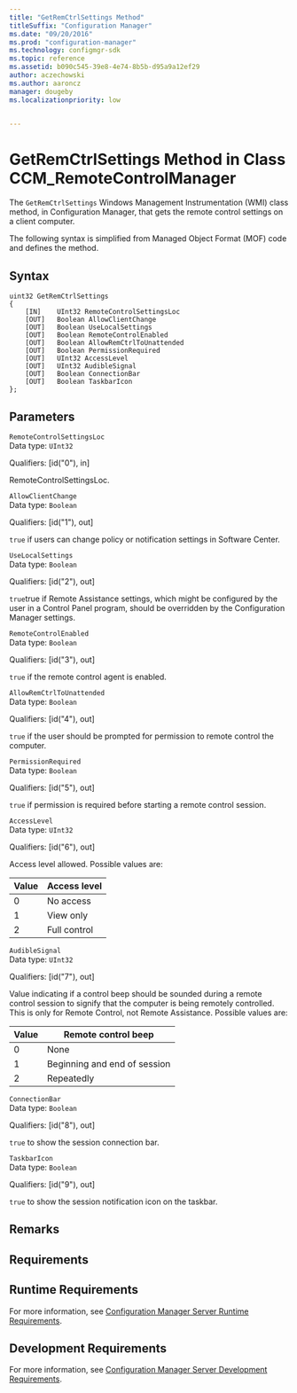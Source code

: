 ```yaml
---
title: "GetRemCtrlSettings Method"
titleSuffix: "Configuration Manager"
ms.date: "09/20/2016"
ms.prod: "configuration-manager"
ms.technology: configmgr-sdk
ms.topic: reference
ms.assetid: b090c545-39e8-4e74-8b5b-d95a9a12ef29
author: aczechowski
ms.author: aaroncz
manager: dougebyms.localizationpriority: low


---
```

# GetRemCtrlSettings Method in Class CCM_RemoteControlManager
The `GetRemCtrlSettings` Windows Management Instrumentation (WMI) class method, in Configuration Manager, that gets the remote control settings on a client computer.    

 The following syntax is simplified from Managed Object Format (MOF) code and defines the method.  

## Syntax  

```  
uint32 GetRemCtrlSettings   
{  
    [IN]    UInt32 RemoteControlSettingsLoc  
    [OUT]   Boolean AllowClientChange  
    [OUT]   Boolean UseLocalSettings  
    [OUT]   Boolean RemoteControlEnabled  
    [OUT]   Boolean AllowRemCtrlToUnattended  
    [OUT]   Boolean PermissionRequired  
    [OUT]   UInt32 AccessLevel  
    [OUT]   UInt32 AudibleSignal  
    [OUT]   Boolean ConnectionBar  
    [OUT]   Boolean TaskbarIcon  
};  
```  

## Parameters  
 `RemoteControlSettingsLoc`  
 Data type: `UInt32`  

 Qualifiers: [id("0"), in]  

 RemoteControlSettingsLoc.    

 `AllowClientChange`  
 Data type: `Boolean`  

 Qualifiers: [id("1"), out]  

 `true` if users can change policy or notification settings in Software Center.     

 `UseLocalSettings`  
 Data type: `Boolean`  

 Qualifiers: [id("2"), out]  

 `true`true if Remote Assistance settings, which might be configured by the user in a Control Panel program, should be overridden by the Configuration Manager settings.    

 `RemoteControlEnabled`  
 Data type: `Boolean`  

 Qualifiers: [id("3"), out]  

 `true` if the remote control agent is enabled.   

 `AllowRemCtrlToUnattended`  
 Data type: `Boolean`  

 Qualifiers: [id("4"), out]  

 `true` if the user should be prompted for permission to remote control the computer.   

 `PermissionRequired`  
 Data type: `Boolean`  

 Qualifiers: [id("5"), out]  

 `true` if permission is required before starting a remote control session.    

 `AccessLevel`  
 Data type: `UInt32`  

 Qualifiers: [id("6"), out]  

 Access level allowed. Possible values are:   

|Value|Access level|  
|-|-|  
|0|No access|  
|1|View only|  
|2|Full control|  

 `AudibleSignal`  
 Data type: `UInt32`  

 Qualifiers: [id("7"), out]  

 Value indicating if a control beep should be sounded during a remote control session to signify that the computer is being remotely controlled. This is only for Remote Control, not Remote Assistance. Possible values are:   

|Value|Remote control beep|  
|-|-|  
|0|None|  
|1|Beginning and end of session|  
|2|Repeatedly|  

 `ConnectionBar`  
 Data type: `Boolean`  

 Qualifiers: [id("8"), out]  

 `true` to show the session connection bar.    

 `TaskbarIcon`  
 Data type: `Boolean`  

 Qualifiers: [id("9"), out]  

 `true` to show the session notification icon on the taskbar.    

## Remarks  

## Requirements  

## Runtime Requirements  
 For more information, see [Configuration Manager Server Runtime Requirements](../../../../../develop/core/reqs/server-runtime-requirements.md).  

## Development Requirements  
 For more information, see [Configuration Manager Server Development Requirements](../../../../../develop/core/reqs/server-development-requirements.md).
